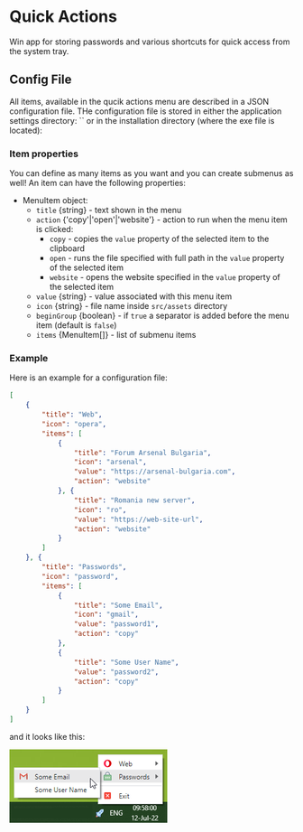 # Quick Actions

Win app for storing passwords and various shortcuts for quick access from the system tray.

## Config File

All items, available in the qucik actions menu are described in a JSON configuration file. THe configuration file is stored in either the application settings directory: `` or in the installation directory (where the exe file is located): 

### Item properties

You can define as many items as you want and you can create submenus as well! An item can have the following properties:

- MenuItem object:
    - `title` {string} - text shown in the menu
    - `action` {'copy'|'open'|'website'} - action to run when the menu item is clicked:
        - `copy` - copies the `value` property of the selected item to the clipboard
        - `open` - runs the file specified with full path in the `value` property of the selected item
        - `website` - opens the website specified in the `value` property of the selected item
    - `value` {string} - value associated with this menu item
    - `icon` {string} - file name inside `src/assets` directory
    - `beginGroup` {boolean} - if `true` a separator is added before the menu item (default is `false`)
    - `items` {MenuItem[]} - list of submenu items

### Example 

Here is an example for a configuration file:

```json
[
    {
        "title": "Web",
        "icon": "opera",
        "items": [
            {
                "title": "Forum Arsenal Bulgaria",
                "icon": "arsenal",
                "value": "https://arsenal-bulgaria.com",
                "action": "website"
            }, {
                "title": "Romania new server",
                "icon": "ro",
                "value": "https://web-site-url",
                "action": "website"
            }
        ]
    }, {
        "title": "Passwords",
        "icon": "password",
        "items": [
            {
                "title": "Some Email",
                "icon": "gmail",
                "value": "password1",
                "action": "copy"
            },
            {
                "title": "Some User Name",
                "value": "password2",
                "action": "copy"
            }
        ]
    }
]
```

and it looks like this:

![example](/docs/image1.png "example")
